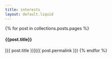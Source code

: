 ```yaml
---
title: interests
layout: default.liquid
---
```

{% for post in collections.posts.pages %}
#### {{post.title}}

[{{ post.title }}]({{ post.permalink }})
{% endfor %}
